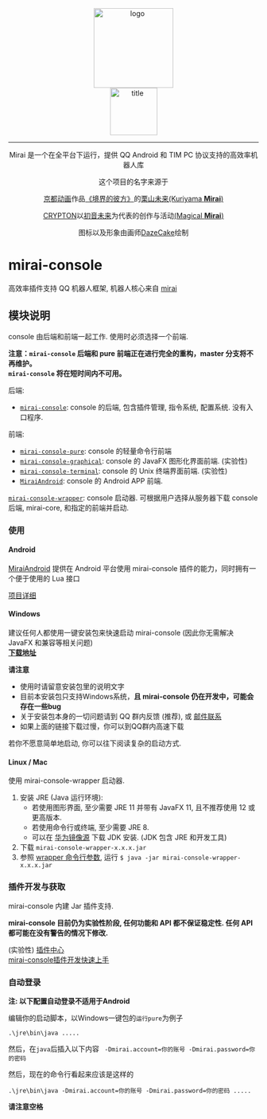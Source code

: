 <div align="center">
   <img width="160" src="http://img.mamoe.net/2020/02/16/a759783b42f72.png" alt="logo"></br>


   <img width="95" src="http://img.mamoe.net/2020/02/16/c4aece361224d.png" alt="title">

----
Mirai 是一个在全平台下运行，提供 QQ Android 和 TIM PC 协议支持的高效率机器人库

这个项目的名字来源于
     <p><a href = "http://www.kyotoanimation.co.jp/">京都动画</a>作品<a href = "https://zh.moegirl.org/zh-hans/%E5%A2%83%E7%95%8C%E7%9A%84%E5%BD%BC%E6%96%B9">《境界的彼方》</a>的<a href = "https://zh.moegirl.org/zh-hans/%E6%A0%97%E5%B1%B1%E6%9C%AA%E6%9D%A5">栗山未来(Kuriyama <b>Mirai</b>)</a></p>
     <p><a href = "https://www.crypton.co.jp/">CRYPTON</a>以<a href = "https://www.crypton.co.jp/miku_eng">初音未来</a>为代表的创作与活动<a href = "https://magicalmirai.com/2019/index_en.html">(Magical <b>Mirai</b>)</a></p>
图标以及形象由画师<a href = "">DazeCake</a>绘制
</div>


# mirai-console
高效率插件支持 QQ 机器人框架, 机器人核心来自 [mirai](https://github.com/mamoe/mirai)

## 模块说明

console 由后端和前端一起工作. 使用时必须选择一个前端.

**注意：`mirai-console` 后端和 pure 前端正在进行完全的重构，master 分支将不再维护。**  
**`mirai-console` 将在短时间内不可用。**

后端:
- [`mirai-console`](backend/mirai-console/): console 的后端, 包含插件管理, 指令系统, 配置系统. 没有入口程序. 

前端:
- [`mirai-console-pure`](frontend/mirai-console-pure): console 的轻量命令行前端
- [`mirai-console-graphical`](frontend/mirai-console-graphical): console 的 JavaFX 图形化界面前端. (实验性)
- [`mirai-console-terminal`](frontend/mirai-console-terminal): console 的 Unix 终端界面前端. (实验性)
- [`MiraiAndroid`](https://github.com/mzdluo123/MiraiAndroid): console 的 Android APP 前端.


[`mirai-console-wrapper`](https://github.com/mamoe/mirai-console-wrapper): console 启动器. 可根据用户选择从服务器下载 console 后端, mirai-core, 和指定的前端并启动.

### 使用

#### Android

[MiraiAndroid](https://github.com/mzdluo123/MiraiAndroid) 提供在 Android 平台使用 mirai-console 插件的能力，同时拥有一个便于使用的 Lua 接口

[项目详细](https://github.com/mzdluo123/MiraiAndroid)

#### Windows

建议任何人都使用一键安装包来快速启动 mirai-console (因此你无需解决 JavaFX 和兼容等相关问题)  
**[下载地址](https://suihou-my.sharepoint.com/:f:/g/personal/user18_5tb_site/ErWGr97FpPVDjkboIDmDAJkBID-23ZMNbTPggGajf1zvGw?e=51NZWM)**

**请注意**
* 使用时请留意安装包里的说明文字
* 目前本安装包只支持Windows系统，**且 mirai-console 仍在开发中，可能会存在一些bug**
* 关于安装包本身的一切问题请到 QQ 群内反馈 (推荐), 或 [邮件联系](mailto:support@mamoe.net)
* 如果上面的链接下载过慢，你可以到QQ群内高速下载

若你不愿意简单地启动, 你可以往下阅读复杂的启动方式.

#### Linux / Mac

使用 mirai-console-wrapper 启动器.

1. 安装 JRE (Java 运行环境):
   -  若使用图形界面, 至少需要 JRE 11 并带有 JavaFX 11, 且不推荐使用 12 或更高版本.
   -  若使用命令行或终端, 至少需要 JRE 8.
   -  可以在 [华为镜像源](https://repo.huaweicloud.com/java/jdk/) 下载 JDK 安装. (JDK 包含 JRE 和开发工具)
2. 下载 `mirai-console-wrapper-x.x.x.jar`
3. 参照 [wrapper 命令行参数](https://github.com/mirai/mirai-console-wrapper/README.md#命令行参数), 运行 `$ java -jar mirai-console-wrapper-x.x.x.jar`

### 插件开发与获取

mirai-console 内建 Jar 插件支持.

**mirai-console 目前仍为实验性阶段, 任何功能和 API 都不保证稳定性. 任何 API 都可能在没有警告的情况下修改.**

(实验性) [插件中心](https://github.com/mamoe/mirai-plugins)  
[mirai-console插件开发快速上手](PluginDocs/ToStart.MD) 

### 自动登录
**注: 以下配置自动登录不适用于Android**

编辑你的启动脚本，以Windows一键包的`运行pure`为例子
~~~
.\jre\bin\java .....
~~~
然后，在`java`后插入以下内容
` -Dmirai.account=你的账号 -Dmirai.password=你的密码`

然后，现在的命令行看起来应该是这样的
~~~
.\jre\bin\java -Dmirai.account=你的账号 -Dmirai.password=你的密码 .....
~~~
**请注意空格**
